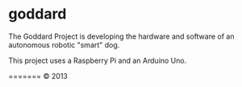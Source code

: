 goddard
=======

The Goddard Project is developing the hardware and software of an autonomous robotic "smart" dog.

This project uses a Raspberry Pi and an Arduino Uno.

=======
© 2013
